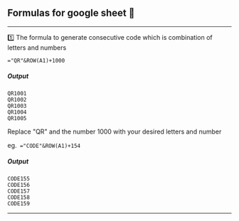 ## Formulas for google sheet 🧪
-----
1️⃣ The formula to generate consecutive code which is combination of letters and numbers

```
="QR"&ROW(A1)+1000
```
##### Output
```
QR1001
QR1002
QR1003
QR1004
QR1005
```
Replace "QR" and the number 1000 with your desired letters and number

eg.``` ="CODE"&ROW(A1)+154```

##### Output
```
CODE155
CODE156
CODE157
CODE158
CODE159
```
----
